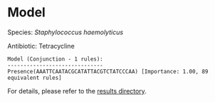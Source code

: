 
# Model

Species: *Staphylococcus haemolyticus*

Antibiotic: Tetracycline

```
Model (Conjunction - 1 rules):
------------------------------
Presence(AAATTCAATACGCATATTACGTCTATCCCAA) [Importance: 1.00, 89 equivalent rules]

```

For details, please refer to the [results directory](../../../../../results/scm_b/staphylococcus%20haemolyticus/tetracycline/repeat_6/).

